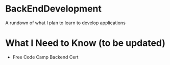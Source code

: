 # BackEndDevelopment
A rundown of what I plan to learn to develop applications


<h1>What I Need to Know (to be updated)</h1>
<ul>
  <li>Free Code Camp Backend Cert</li>
</ul>
